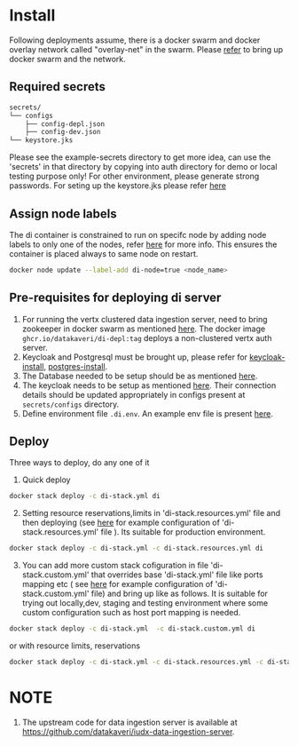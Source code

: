 # Install
 Following deployments assume, there is a docker swarm and  docker overlay network called "overlay-net"  in the swarm. Please [refer](../../../docs/swarm-setup.md) to bring up docker swarm and the network.
## Required secrets
```sh
secrets/
└── configs
    ├── config-depl.json
    ├── config-dev.json
└── keystore.jks
```
Please see the example-secrets directory to get more idea, can use the 'secrets' in that directory by copying into auth  directory  for demo or local testing purpose only! For other environment, please generate strong passwords. For seting up the keystore.jks please refer [here](https://github.com/datakaveri/iudx-aaa-server#jwt-signing-key-setup)

## Assign node labels
 The di container is constrained to run on specifc node by adding node labels to only one of the nodes, refer [here](https://docs.docker.com/engine/swarm/services/#placement-constraints) for more info. This ensures the container is placed always to same node on restart.
```sh
docker node update --label-add di-node=true <node_name>
```
## Pre-requisites for deploying di server
1. For running the vertx clustered data ingestion server, need to bring zookeeper in docker swarm as mentioned [here](../zookeeper/README.md).
The  docker image ```ghcr.io/datakaveri/di-depl:tag``` deploys a non-clustered vertx auth server.
2. Keycloak and Postgresql must be brought up, please refer for [keycloak-install](../keycloak/README.md), [postgres-install](../postgres/README.md). 
3. The Database needed to be setup should be as mentioned [here](https://github.com/datakaveri/iudx-aaa-server#flyway-database-setup). 
4. The keycloak needs to be setup as mentioned [here](https://github.com/datakaveri/iudx-aaa-server#keycloak-setup).
Their connection details should be updated  appropriately in configs present at ```secrets/configs``` directory.
5. Define environment file ```.di.env```. An example env file is present [here](example-env).
## Deploy

Three ways to deploy, do any one of it
1. Quick deploy  
```sh
docker stack deploy -c di-stack.yml di 
```
2. Setting resource reservations,limits in 'di-stack.resources.yml' file and then deploying (see [here](example-di-stack.resources.yml) for example configuration of 'di-stack.resources.yml' file ). Its suitable for production environment.

```sh
docker stack deploy -c di-stack.yml -c di-stack.resources.yml di
```
3. You can add more custom stack cofiguration in file 'di-stack.custom.yml' that overrides base 'di-stack.yml' file like ports mapping etc ( see [here](example-di-stack.custom.yml) for example configuration of 'di-stack.custom.yml' file)  and bring up like as follows. It is suitable for trying out locally,dev, staging and testing environment where some custom configuration such as host port mapping is needed.
```sh
docker stack deploy -c di-stack.yml  -c di-stack.custom.yml di
```
or 
with resource limits, reservations
```sh
docker stack deploy -c di-stack.yml -c di-stack.resources.yml -c di-stack.custom.yml di
```
# NOTE
1. The upstream code for data ingestion  server is available at https://github.com/datakaveri/iudx-data-ingestion-server.

